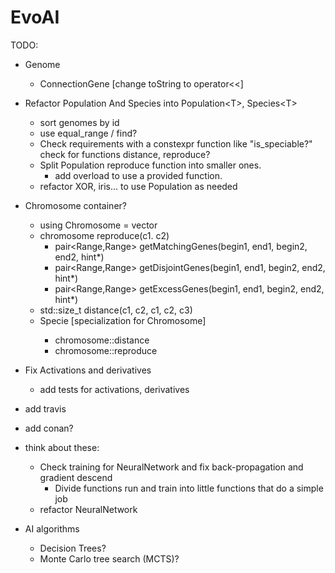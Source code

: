 # EvoAI #

TODO:

* Genome
    * ConnectionGene [change toString to operator<<]
* Refactor Population And Species into Population\<T\>, Species\<T\>
    * sort genomes by id
    * use equal_range / find?
    * Check requirements with a constexpr function like "is_speciable?" check for functions distance, reproduce?
    * Split Population reproduce function into smaller ones.
        - add overload to use a provided function.
    * refactor XOR, iris... to use Population<Genome> as needed
* Chromosome container?
    * using Chromosome = vector<T>
    * chromosome reproduce(c1. c2)
        - pair<Range<T>,Range<T>> getMatchingGenes(begin1, end1, begin2, end2, hint*)
        - pair<Range<T>,Range<T>> getDisjointGenes(begin1, end1, begin2, end2, hint*)
        - pair<Range<T>,Range<T>> getExcessGenes(begin1, end1, begin2, end2, hint*)
    * std::size_t distance(c1, c2, c1, c2, c3)
    * Specie<Chromosome> [specialization for Chromosome]
        - chromosome::distance
        - chromosome::reproduce

* Fix Activations and derivatives
    * add tests for activations, derivatives
* add travis
* add conan?

* think about these:
    * Check training for NeuralNetwork and fix back-propagation and gradient descend
        * Divide functions run and train into little functions that do a simple job
    * refactor NeuralNetwork
* AI algorithms
    * Decision Trees?
    * Monte Carlo tree search (MCTS)?

